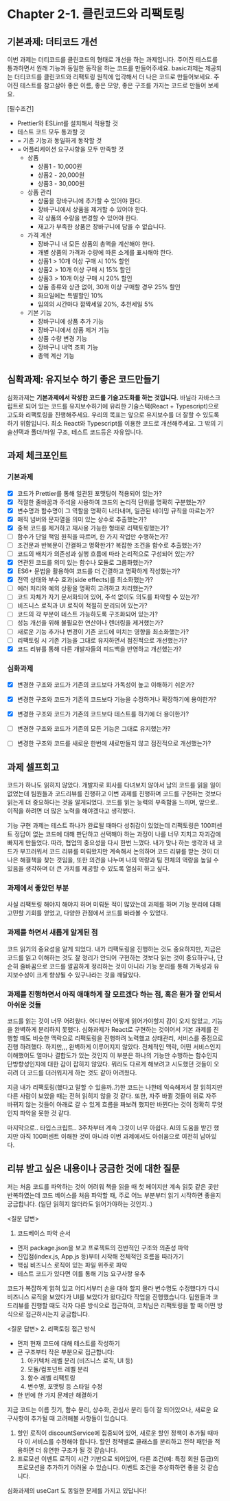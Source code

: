 # Chapter 2-1. 클린코드와 리팩토링

## 기본과제: 더티코드 개선

이번 과제는 더티코드를 클린코드의 형태로 개선을 하는 과제입니다. 주어진 테스트를 통과하면서 원래 기능과 동일한 동작을 하는 코드를 만들어주세요. basic과제는 제공되는 더티코드를 클린코드와 리팩토링 원칙에 입각해서 더 나은 코드로 만들어보세요. 주어진 테스트를 참고삼아 좋은 이름, 좋은 모양, 좋은 구조를 가지는 코드로 만들어 보세요.

[필수조건]

- Prettier와 ESLint를 설치해서 적용할 것
- 테스트 코드 모두 통과할 것
- = 기존 기능과 동일하게 동작할 것
- = 어플리케이션 요구사항을 모두 만족할 것
    - 상품
        - 상품1 - 10,000원
        - 상품2 - 20,000원
        - 상품3 - 30,000원
    - 상품 관리
        - 상품을 장바구니에 추가할 수 있어야 한다.
        - 장바구니에서 상품을 제거할 수 있어야 한다.
        - 각 상품의 수량을 변경할 수 있어야 한다.
        - 재고가 부족한 상품은 장바구니에 담을 수 없습니다.
    - 가격 계산
        - 장바구니 내 모든 상품의 총액을 계산해야 한다.
        - 개별 상품의 가격과 수량에 따른 소계를 표시해야 한다.
        - 상품1 > 10개 이상 구매 시 10% 할인
        - 상품2 > 10개 이상 구매 시 15% 할인
        - 상품3 > 10개 이상 구매 시 20% 할인
        - 상품 종류와 상관 없이, 30개 이상 구매할 경우 25% 할인
        - 화요일에는 특별할인 10%
        - 임의의 시간마다 깜짝세일 20%, 추천세일 5%
    - 기본 기능
        - 장바구니에 상품 추가 기능
        - 장바구니에서 상품 제거 기능
        - 상품 수량 변경 기능
        - 장바구니 내역 조회 기능
        - 총액 계산 기능

## 심확과제: 유지보수 하기 좋은 코드만들기

심화과제는 **기본과제에서 작성한 코드를 기술고도화를 하는 것입니다.** 바닐라 자바스크립트로 되어 있는 코드를 유지보수하기에 유리한 기술스택(React + Typescript)으로 고도화 리팩토링을 진행해주세요.
우리의 목표는 앞으로 유지보수를 더 잘할 수 있도록 하기 위함입니다. 최소 React와 Typescript를 이용한 코드로 개선해주세요. 그 밖의 기술선택과 폴더/파일 구조, 테스트 코드등은 자유입니다.


## 과제 체크포인트

### 기본과제

- [x] 코드가 Prettier를 통해 일관된 포맷팅이 적용되어 있는가?
- [x] 적절한 줄바꿈과 주석을 사용하여 코드의 논리적 단위를 명확히 구분했는가?
- [x] 변수명과 함수명이 그 역할을 명확히 나타내며, 일관된 네이밍 규칙을 따르는가?
- [x] 매직 넘버와 문자열을 의미 있는 상수로 추출했는가?
- [x] 중복 코드를 제거하고 재사용 가능한 형태로 리팩토링했는가?
- [ ] 함수가 단일 책임 원칙을 따르며, 한 가지 작업만 수행하는가?
- [ ] 조건문과 반복문이 간결하고 명확한가? 복잡한 조건을 함수로 추출했는가?
- [ ] 코드의 배치가 의존성과 실행 흐름에 따라 논리적으로 구성되어 있는가?
- [x] 연관된 코드를 의미 있는 함수나 모듈로 그룹화했는가?
- [x] ES6+ 문법을 활용하여 코드를 더 간결하고 명확하게 작성했는가?
- [x] 전역 상태와 부수 효과(side effects)를 최소화했는가?
- [ ] 에러 처리와 예외 상황을 명확히 고려하고 처리했는가?
- [ ] 코드 자체가 자기 문서화되어 있어, 주석 없이도 의도를 파악할 수 있는가?
- [ ] 비즈니스 로직과 UI 로직이 적절히 분리되어 있는가?
- [ ] 코드의 각 부분이 테스트 가능하도록 구조화되어 있는가?
- [ ] 성능 개선을 위해 불필요한 연산이나 렌더링을 제거했는가?
- [ ] 새로운 기능 추가나 변경이 기존 코드에 미치는 영향을 최소화했는가?
- [ ] 리팩토링 시 기존 기능을 그대로 유지하면서 점진적으로 개선했는가?
- [x] 코드 리뷰를 통해 다른 개발자들의 피드백을 반영하고 개선했는가?

### 심화과제

- [x] 변경한 구조와 코드가 기존의 코드보다 가독성이 높고 이해하기 쉬운가?
- [x] 변경한 구조와 코드가 기존의 코드보다 기능을 수정하거나 확장하기에 용이한가?
- [x] 변경한 구조와 코드가 기존의 코드보다 테스트를 하기에 더 용이한가?
- [ ] 변경한 구조와 코드가 기존의 모든 기능은 그대로 유지했는가?
- [ ] 변경한 구조와 코드를 새로운 한번에 새로만들지 않고 점진적으로 개선했는가?


## 과제 셀프회고

<!-- 과제에 대한 회고를 작성해주세요 -->

코드가 하나도 읽히지 않았다. 개발자로 회사를 다녀보지 않아서 남의 코드를 읽을 일이 없었는데 팀원들과 코드리뷰를 진행하고 이번 과제를 진행하며 코드를 구현하는 것보다 읽는게 더 중요하다는 것을 알게되었다. 코드를 읽는 능력의 부족함을 느끼며, 앞으로.. 이직을 하려면 더 많은 노력을 해야겠다고 생각했다.

기능 구현 과제는 테스트 하나가 완료될 때마다 성취감이 있었는데 리팩토링은 100퍼센트 정답이 없는 코드에 대해 판단하고 선택해야 하는 과정이 나를 너무 지치고 자괴감에 빠지게 만들었다. 따라, 협업의 중요성을 다시 한번 느꼈다. 내가 맞나 하는 생각과 내 코드가 부끄러워서 코드 리뷰를 미뤄왔지만 계속해서 논의하며 코드 리뷰를 받는 것이 더 나은 해결책을 찾는 것임을, 또한 의견을 나누며 나의 역량과 팀 전체의 역량을 높일 수 있음을 생각하며 더 큰 가치를 제공할 수 있도록 열심히 하고 싶다.

### 과제에서 좋았던 부분

사실 리팩토링 해야지 해야지 하며 미뤄둔 적이 많았는데 과제를 하며 기능 분리에 대해 고민할 기회를 얻었고, 다양한 관점에서 코드를 바라볼 수 있었다.

### 과제를 하면서 새롭게 알게된 점

코드 읽기의 중요성을 알게 되었다. 내가 리팩토링을 진행하는 것도 중요하지만, 지금은 코드를 읽고 이해하는 것도 잘 정리가 안되어 구현하는 것보다 읽는 것이 중요하구나, 단순히 줄바꿈으로 코드를 깔끔하게 정리하는 것이 아니라 기능 분리를 통해 가독성과 유지보수성이 크게 향상될 수 있구나라는 것을 깨달았다.

### 과제를 진행하면서 아직 애매하게 잘 모르겠다 하는 점, 혹은 뭔가 잘 안되서 아쉬운 것들

코드를 읽는 것이 너무 어려웠다. 어디부터 어떻게 읽어가야할지 감이 오지 않았고, 기능을 완벽하게 분리하지 못했다. 심화과제가 React로 구현하는 것이어서 기본 과제를 진행할 때도 비슷한 맥락으로 리팩토링을 진행하려 노력했고 상태관리, 서비스를 중점으로 진행 하려했다. 하지만,,, 완벽하게 이루어지지 않았다. 전체적인 맥락, 어떤 서비스인지 이해했어도 얼마나 결합도가 있는 것인지 이 부분은 하나의 기능만 수행하는 함수인지 단방향성인지에 대한 감이 잡히지 않았다. 뭐라도 다르게 해보려고 시도했던 것들이 오히려 더 코드를 더러워지게 하는 것도 같아 어려웠다. 

지금 내가 리팩토링(했다고 말할 수 있을까..?)한 코드는 나한테 익숙해져서 잘 읽히지만 다른 사람이 보았을 때는 전혀 읽히지 않을 것 같다. 또한, 자주 바뀔 것들이 위로 자주 바뀌지 않는 것들이 아래로 갈 수 있게 흐름을 짜보려 했지만 바뀐다는 것이 정확히 무엇인지 파악을 못한 것 같다.

마지막으로.. 타입스크립트.. 3주차부터 계속 그것이 너무 아쉽다. AI의 도움을 받긴 했지만 아직 100퍼센트 이해한 것이 아니라 이번 과제에서도 아쉬움으로 여전히 남아있다.

## 리뷰 받고 싶은 내용이나 궁금한 것에 대한 질문

저는 처음 코드를 파악하는 것이 어려워 책을 읽을 때 첫 페이지만 계속 읽듯 같은 곳만 반복하였는데 코드 베이스를 처음 파악할 때, 주로 어느 부분부터 읽기 시작하면 좋을지 궁금합니다. (일단 읽히지 않더라도 읽어가야하는 것인지..)

<질문 답변>
1. 코드베이스 파악 순서
- 먼저 package.json을 보고 프로젝트의 전반적인 구조와 의존성 파악
- 진입점(index.js, App.js 등)부터 시작해 전체적인 흐름을 따라가기
- 핵심 비즈니스 로직이 있는 파일 위주로 파악
- 테스트 코드가 있다면 이를 통해 기능 요구사항 유추


코드가 복잡하게 얽혀 있고 어디서부터 손을 대야 할지 몰라 변수명도 수정했다가 다시 비즈니스 로직을 보았다가 UI를 보았다가 왔다갔다 작업을 진행했습니다. 팀원들과 코드리뷰를 진행할 때도 각자 다른 방식으로 접근하여, 코치님은 리팩토링을 할 때 어떤 방식으로 접근하시는지 궁금합니다. 

<질문 답변>
2. 리팩토링 접근 방식
- 먼저 현재 코드에 대해 테스트를 작성하기
- 큰 구조부터 작은 부분으로 접근합니다:
  1) 아키텍처 레벨 분리 (비즈니스 로직, UI 등)
  2) 모듈/컴포넌트 레벨 분리
  3) 함수 레벨 리팩토링
  4) 변수명, 포맷팅 등 스타일 수정
- 한 번에 한 가지 문제만 해결하기

지금 코드는 이름 짓기, 함수 분리, 상수화, 관심사 분리 등이 잘 되어있으나, 새로운 요구사항이 추가될 때 고려해볼 사항들이 있습니다.

1. 할인 로직이 discountService에 집중되어 있어, 새로운 할인 정책이 추가될 때마다 이 서비스를 수정해야 합니다. 할인 정책별로 클래스를 분리하고 전략 패턴을 적용하면 더 유연한 구조가 될 것 같습니다.
2. 프로모션 이벤트 로직이 시간 기반으로 되어있어, 다른 조건(예: 특정 회원 등급)의 프로모션을 추가하기 어려울 수 있습니다. 이벤트 조건을 추상화하면 좋을 것 같습니다.

심화과제의 useCart 도 동일한 문제를 가지고 있답니다!

<!--
피드백 받고 싶은 내용을 구체적으로 남겨주세요
모호한 요청은 피드백을 남기기 어렵습니다.

참고링크: https://chatgpt.com/share/675b6129-515c-8001-ba72-39d0fa4c7b62

모호한 요청의 예시)
- 코드 스타일에 대한 피드백 부탁드립니다.
- 코드 구조에 대한 피드백 부탁드립니다.
- 개념적인 오류에 대한 피드백 부탁드립니다.
- 추가 구현이 필요한 부분에 대한 피드백 부탁드립니다.

구체적인 요청의 예시)
- 현재 함수와 변수명을 보면 직관성이 떨어지는 것 같습니다. 함수와 변수를 더 명확하게 이름 지을 수 있는 방법에 대해 조언해주실 수 있나요?
- 현재 파일 단위로 코드가 분리되어 있지만, 모듈화나 계층화가 부족한 것 같습니다. 어떤 기준으로 클래스를 분리하거나 모듈화를 진행하면 유지보수에 도움이 될까요?
- MVC 패턴을 따르려고 했는데, 제가 구현한 구조가 MVC 원칙에 맞게 잘 구성되었는지 검토해주시고, 보완할 부분을 제안해주실 수 있을까요?
- 컴포넌트 간의 의존성이 높아져서 테스트하기 어려운 상황입니다. 의존성을 낮추고 테스트 가능성을 높이는 구조 개선 방안이 있을까요?
-->

